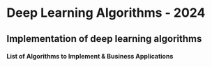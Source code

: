 # Deep Learning Algorithms - 2024

## Implementation of deep learning algorithms
#### List of Algorithms to Implement & Business Applications


